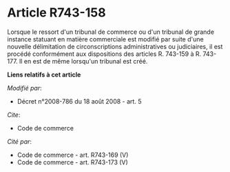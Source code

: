 # Article R743-158

Lorsque le ressort d'un tribunal de commerce ou d'un tribunal de grande instance statuant en matière commerciale est modifié
par suite d'une nouvelle délimitation de circonscriptions administratives ou judiciaires, il est procédé conformément aux
dispositions des articles R. 743-159 à R. 743-177. Il en est de même lorsqu'un tribunal est créé.

**Liens relatifs à cet article**

_Modifié par_:

  - Décret n°2008-786 du 18 août 2008 - art. 5

_Cite_:

  - Code de commerce

_Cité par_:

  - Code de commerce - art. R743-169 (V)
  - Code de commerce - art. R743-173 (V)
